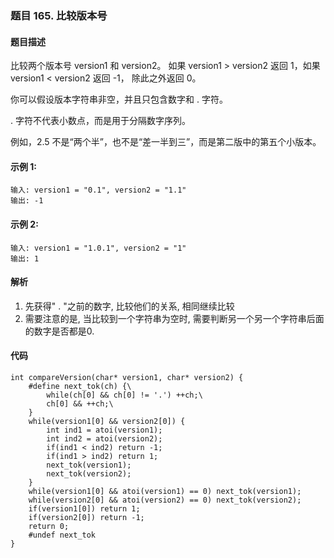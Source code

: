 ### **题目    165. 比较版本号**

#### 题目描述
比较两个版本号 version1 和 version2。
如果 version1 > version2 返回 1，如果 version1 < version2 返回 -1， 除此之外返回 0。

你可以假设版本字符串非空，并且只包含数字和 . 字符。

 . 字符不代表小数点，而是用于分隔数字序列。

例如，2.5 不是“两个半”，也不是“差一半到三”，而是第二版中的第五个小版本。

#### 示例 1:
```
输入: version1 = "0.1", version2 = "1.1"
输出: -1
```
#### 示例 2:
```
输入: version1 = "1.0.1", version2 = "1"
输出: 1
```
#### 解析
1. 先获得" . "之前的数字, 比较他们的关系,  相同继续比较 
2. 需要注意的是, 当比较到一个字符串为空时, 需要判断另一个另一个字符串后面的数字是否都是0.
#### 代码
```
int compareVersion(char* version1, char* version2) {
    #define next_tok(ch) {\
        while(ch[0] && ch[0] != '.') ++ch;\
        ch[0] && ++ch;\
    }
    while(version1[0] && version2[0]) {
        int ind1 = atoi(version1);
        int ind2 = atoi(version2);
        if(ind1 < ind2) return -1;
        if(ind1 > ind2) return 1;
        next_tok(version1);
        next_tok(version2);
    }
    while(version1[0] && atoi(version1) == 0) next_tok(version1);
    while(version2[0] && atoi(version2) == 0) next_tok(version2);
    if(version1[0]) return 1;
    if(version2[0]) return -1;
    return 0;
    #undef next_tok
}
```

























